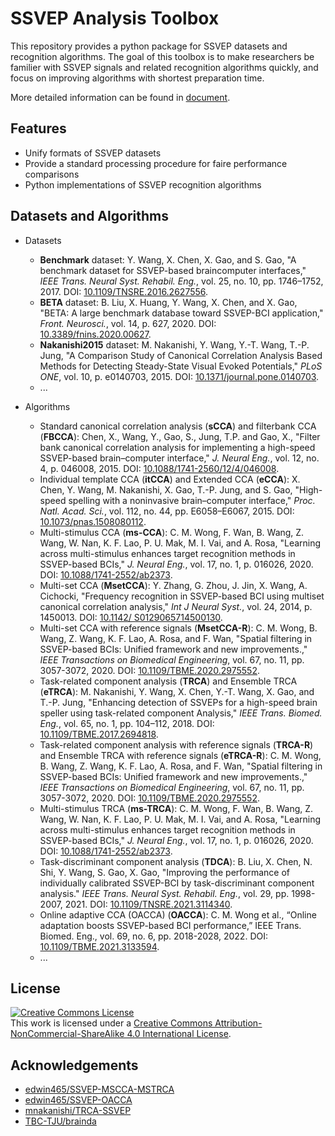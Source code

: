# SSVEP Analysis Toolbox

This repository provides a python package for SSVEP datasets and recognition algorithms. The goal of this toolbox is to make researchers be familier with SSVEP signals and related recognition algorithms quickly, and focus on improving algorithms with shortest preparation time.

More detailed information can be found in [document](http://ssvep-analysis-toolbox.readthedocs.io/).

## Features

+ Unify formats of SSVEP datasets
+ Provide a standard processing procedure for faire performance comparisons
+ Python implementations of SSVEP recognition algorithms

## Datasets and Algorithms

+ Datasets
  + **Benchmark** dataset: Y. Wang, X. Chen, X. Gao, and S. Gao, "A benchmark dataset for SSVEP-based braincomputer interfaces," *IEEE Trans. Neural Syst. Rehabil. Eng.*, vol. 25, no. 10, pp. 1746–1752, 2017. DOI: [10.1109/TNSRE.2016.2627556](https://doi.org/10.1109/TNSRE.2016.2627556).
  + **BETA** dataset: B. Liu, X. Huang, Y. Wang, X. Chen, and X. Gao, "BETA: A large benchmark database toward SSVEP-BCI application," *Front. Neurosci.*, vol. 14, p. 627, 2020. DOI: [10.3389/fnins.2020.00627](https://doi.org/10.3389/fnins.2020.00627).
  + **Nakanishi2015** dataset: M. Nakanishi, Y. Wang, Y.-T. Wang, T.-P. Jung, "A Comparison Study of Canonical Correlation Analysis Based Methods for Detecting Steady-State Visual Evoked Potentials," *PLoS ONE*, vol. 10, p. e0140703, 2015. DOI: [10.1371/journal.pone.0140703](https://doi.org/10.1371/journal.pone.0140703).
  + ...

+ Algorithms
  + Standard canonical correlation analysis (**sCCA**) and filterbank CCA (**FBCCA**): Chen, X., Wang, Y., Gao, S., Jung, T.P. and Gao, X., "Filter bank canonical correlation analysis for implementing a high-speed SSVEP-based brain–computer interface," *J. Neural Eng.*, vol. 12, no. 4, p. 046008, 2015. DOI: [10.1088/1741-2560/12/4/046008](https://doi.org/10.1088/1741-2560/12/4/046008).
  + Individual template CCA (**itCCA**) and Extended CCA (**eCCA**): X. Chen, Y. Wang, M. Nakanishi, X. Gao, T.-P. Jung, and S. Gao, "High-speed spelling with a noninvasive brain–computer interface," *Proc. Natl. Acad. Sci.*, vol. 112, no. 44, pp. E6058–E6067, 2015. DOI: [10.1073/pnas.1508080112](https://doi.org/10.1073/pnas.1508080112).
  + Multi-stimulus CCA (**ms-CCA**): C. M. Wong, F. Wan, B. Wang, Z. Wang, W. Nan, K. F. Lao, P. U. Mak, M. I. Vai, and A. Rosa, "Learning across multi-stimulus enhances target recognition methods in SSVEP-based BCIs," *J. Neural Eng.*, vol. 17, no. 1, p. 016026, 2020. DOI: [10.1088/1741-2552/ab2373](https://doi.org/10.1088/1741-2552/ab2373).
  + Multi-set CCA (**MsetCCA**): Y. Zhang, G. Zhou, J. Jin, X. Wang, A. Cichocki, "Frequency recognition in SSVEP-based BCI using multiset canonical correlation analysis," *Int J Neural Syst.*, vol. 24, 2014, p. 1450013. DOI: [10.1142/ S0129065714500130](https://www.worldscientific.com/doi/abs/10.1142/S0129065714500130).
  + Multi-set CCA with reference signals (**MsetCCA-R**): C. M. Wong, B. Wang, Z. Wang, K. F. Lao, A. Rosa, and F. Wan, "Spatial filtering in SSVEP-based BCIs: Unified framework and new improvements.," *IEEE Transactions on Biomedical Engineering*, vol. 67, no. 11, pp. 3057-3072, 2020. DOI: [10.1109/TBME.2020.2975552](https://ieeexplore.ieee.org/document/9006809/).
  + Task-related component analysis (**TRCA**) and Ensemble TRCA (**eTRCA**): M. Nakanishi, Y. Wang, X. Chen, Y.-T. Wang, X. Gao, and T.-P. Jung, "Enhancing detection of SSVEPs for a high-speed brain speller using task-related component Analysis," *IEEE Trans. Biomed. Eng.*, vol. 65, no. 1, pp. 104–112, 2018. DOI: [10.1109/TBME.2017.2694818](https://doi.org/10.1109/TBME.2017.2694818).
  + Task-related component analysis with reference signals (**TRCA-R**) and Ensemble TRCA with reference signals (**eTRCA-R**): C. M. Wong, B. Wang, Z. Wang, K. F. Lao, A. Rosa, and F. Wan, "Spatial filtering in SSVEP-based BCIs: Unified framework and new improvements.," *IEEE Transactions on Biomedical Engineering*, vol. 67, no. 11, pp. 3057-3072, 2020. DOI: [10.1109/TBME.2020.2975552](https://ieeexplore.ieee.org/document/9006809/).
  + Multi-stimulus TRCA (**ms-TRCA**): C. M. Wong, F. Wan, B. Wang, Z. Wang, W. Nan, K. F. Lao, P. U. Mak, M. I. Vai, and A. Rosa, "Learning across multi-stimulus enhances target recognition methods in SSVEP-based BCIs," *J. Neural Eng.*, vol. 17, no. 1, p. 016026, 2020. DOI: [10.1088/1741-2552/ab2373](https://doi.org/10.1088/1741-2552/ab2373).
  + Task-discriminant component analysis (**TDCA**): B. Liu, X. Chen, N. Shi, Y. Wang, S. Gao, X. Gao, "Improving the performance of individually calibrated SSVEP-BCI by task-discriminant component analysis." *IEEE Trans. Neural Syst. Rehabil. Eng.*, vol. 29, pp. 1998-2007, 2021. DOI: [10.1109/TNSRE.2021.3114340](https://doi.org/10.1109/TNSRE.2021.3114340).
  + Online adaptive CCA (OACCA) (**OACCA**): C. M. Wong et al., “Online adaptation boosts SSVEP-based BCI performance,” IEEE Trans. Biomed. Eng., vol. 69, no. 6, pp. 2018-2028, 2022. DOI: [10.1109/TBME.2021.3133594](https://doi.org/10.1109/TBME.2021.3133594).
  + ...

## License

<a rel="license" href="http://creativecommons.org/licenses/by-nc-sa/4.0/"><img alt="Creative Commons License" style="border-width:0" src="https://i.creativecommons.org/l/by-nc-sa/4.0/88x31.png" /></a><br />This work is licensed under a <a rel="license" href="http://creativecommons.org/licenses/by-nc-sa/4.0/">Creative Commons Attribution-NonCommercial-ShareAlike 4.0 International License</a>.

## Acknowledgements

+ [edwin465/SSVEP-MSCCA-MSTRCA](https://github.com/edwin465/SSVEP-MSCCA-MSTRCA)
+ [edwin465/SSVEP-OACCA](https://github.com/edwin465/SSVEP-OACCA)
+ [mnakanishi/TRCA-SSVEP](https://github.com/mnakanishi/TRCA-SSVEP)
+ [TBC-TJU/brainda](https://github.com/TBC-TJU/brainda)



